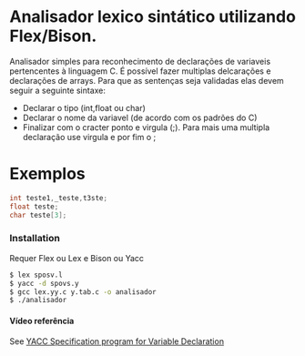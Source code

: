 # Analisador lexico sintático utilizando Flex/Bison.
Analisador simples para reconhecimento de declarações de variaveis pertencentes à linguagem C. É possível fazer multiplas delcarações e declarações de arrays. Para que as sentenças seja validadas elas devem seguir a seguinte sintaxe:

  - Declarar o tipo (int,float ou char)
  - Declarar o nome da variavel (de acordo com os padrões do C)
  - Finalizar com o cracter ponto e virgula (;). Para mais uma multipla declaração use virgula e por fim o ;

# Exemplos
```c
int teste1,_teste,t3ste;
float teste;
char teste[3];
```

### Installation

Requer Flex ou Lex e Bison ou Yacc

```sh
$ lex sposv.l
$ yacc -d spovs.y
$ gcc lex.yy.c y.tab.c -o analisador
$ ./analisador
```


#### Vídeo referência

See [YACC Specification program for Variable Declaration](https://www.youtube.com/watch?v=DVohJ4nljhg)
